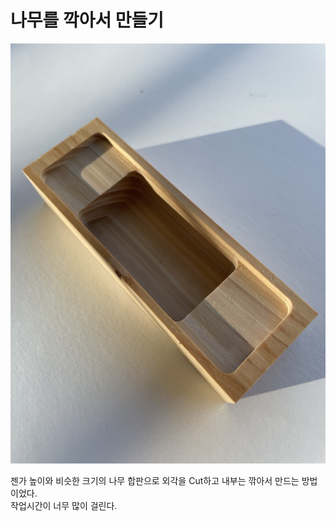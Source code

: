 # 나무를 깍아서 만들기 
![img](/CNC/나무cnc.jpeg)

젠가 높이와 비슷한 크기의 나무 합판으로 외각을 Cut하고 내부는 깎아서 만드는 방법이었다.  
작업시간이 너무 많이 걸린다. 
